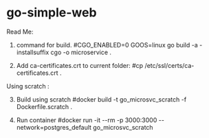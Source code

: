 # go-simple-web

Read Me:
1) command for build.
#CGO_ENABLED=0 GOOS=linux go build -a -installsuffix cgo -o microservice .

2) Add ca-certificates.crt to current folder: 
#cp /etc/ssl/certs/ca-certificates.crt .

Using scratch :

3) Build using scratch
#docker build -t go_microsvc_scratch -f Dockerfile.scratch .

4) Run container
#docker run -it --rm -p 3000:3000 --network=postgres_default go_microsvc_scratch

